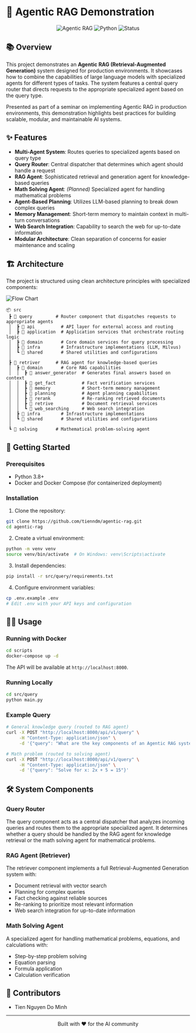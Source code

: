 # 🤖 Agentic RAG Demonstration

<div align="center">

![Agentic RAG](https://img.shields.io/badge/Agentic-RAG-blue?style=for-the-badge)
![Python](https://img.shields.io/badge/Python-3.8+-green?style=for-the-badge&logo=python)
![Status](https://img.shields.io/badge/Status-Demo-orange?style=for-the-badge)

</div>

## 📚 Overview

This project demonstrates an **Agentic RAG (Retrieval-Augmented Generation)** system designed for production environments. It showcases how to combine the capabilities of large language models with specialized agents for different types of tasks. The system features a central query router that directs requests to the appropriate specialized agent based on the query type.

Presented as part of a seminar on implementing Agentic RAG in production environments, this demonstration highlights best practices for building scalable, modular, and maintainable AI systems.

## ✨ Features

- **Multi-Agent System**: Routes queries to specialized agents based on query type
- **Query Router**: Central dispatcher that determines which agent should handle a request
- **RAG Agent**: Sophisticated retrieval and generation agent for knowledge-based queries
- **Math Solving Agent**: *(Planned)* Specialized agent for handling mathematical problems
- **Agent-Based Planning**: Utilizes LLM-based planning to break down complex queries
- **Memory Management**: Short-term memory to maintain context in multi-turn conversations
- **Web Search Integration**: Capability to search the web for up-to-date information
- **Modular Architecture**: Clean separation of concerns for easier maintenance and scaling

## 🏗️ Architecture

The project is structured using clean architecture principles with specialized components:

![Flow Chart](docs/flow_chart.png)

```
📦 src
 ┣ 📂 query         # Router component that dispatches requests to appropriate agents
 │  ┣ 📂 api          # API layer for external access and routing
 │  ┣ 📂 application  # Application services that orchestrate routing logic
 │  ┣ 📂 domain       # Core domain services for query processing
 │  ┣ 📂 infra        # Infrastructure implementations (LLM, Milvus)
 │  ┗ 📂 shared       # Shared utilities and configurations
 │
 ┣ 📂 retriver      # RAG agent for knowledge-based queries
 │  ┣ 📂 domain       # Core RAG capabilities
 │  │  ┣ 📂 answer_generator  # Generates final answers based on context
 │  │  ┣ 📂 get_fact          # Fact verification services
 │  │  ┣ 📂 memory            # Short-term memory management
 │  │  ┣ 📂 planning          # Agent planning capabilities
 │  │  ┣ 📂 rerank            # Re-ranking retrieved documents
 │  │  ┣ 📂 retrive           # Document retrieval services
 │  │  ┗ 📂 web_searching     # Web search integration
 │  ┣ 📂 infra        # Infrastructure implementations
 │  ┗ 📂 shared       # Shared utilities and configurations
 │
 ┗ 📂 solving       # Mathematical problem-solving agent
```

## 🚀 Getting Started

### Prerequisites

- Python 3.8+
- Docker and Docker Compose (for containerized deployment)

### Installation

1. Clone the repository:
```bash
git clone https://github.com/tienndm/agentic-rag.git
cd agentic-rag
```

2. Create a virtual environment:
```bash
python -m venv venv
source venv/bin/activate  # On Windows: venv\Scripts\activate
```

3. Install dependencies:
```bash
pip install -r src/query/requirements.txt
```

4. Configure environment variables:
```bash
cp .env.example .env
# Edit .env with your API keys and configuration
```

## 🏄‍♂️ Usage

### Running with Docker

```bash
cd scripts
docker-compose up -d
```

The API will be available at `http://localhost:8000`.

### Running Locally

```bash
cd src/query
python main.py
```

### Example Query

```bash
# General knowledge query (routed to RAG agent)
curl -X POST "http://localhost:8000/api/v1/query" \
     -H "Content-Type: application/json" \
     -d '{"query": "What are the key components of an Agentic RAG system?"}'

# Math problem (routed to solving agent)
curl -X POST "http://localhost:8000/api/v1/query" \
     -H "Content-Type: application/json" \
     -d '{"query": "Solve for x: 2x + 5 = 15"}'
```

## 🛠️ System Components

### Query Router
The query component acts as a central dispatcher that analyzes incoming queries and routes them to the appropriate specialized agent. It determines whether a query should be handled by the RAG agent for knowledge retrieval or the math solving agent for mathematical problems.

### RAG Agent (Retriever)
The retriever component implements a full Retrieval-Augmented Generation system with:
- Document retrieval with vector search
- Planning for complex queries
- Fact checking against reliable sources
- Re-ranking to prioritize most relevant information
- Web search integration for up-to-date information

### Math Solving Agent
A specialized agent for handling mathematical problems, equations, and calculations with:
- Step-by-step problem solving
- Equation parsing
- Formula application
- Calculation verification

## 👥 Contributors

- Tien Nguyen Do Minh

---

<div align="center">
  <p>Built with ❤️ for the AI community</p>
</div>
